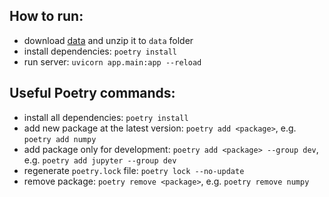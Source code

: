 ## How to run:

- download [data](https://www.kaggle.com/datasets/threnjen/board-games-database-from-boardgamegeek) and unzip it to `data` folder
- install dependencies: `poetry install`
- run server: `uvicorn app.main:app --reload`

## Useful Poetry commands:

- install all dependencies: `poetry install`
- add new package at the latest version: `poetry add <package>`, e.g. `poetry add numpy`
- add package only for development: `poetry add <package> --group dev`, e.g. `poetry add jupyter --group dev`
- regenerate `poetry.lock` file: `poetry lock --no-update`
- remove package: `poetry remove <package>`, e.g. `poetry remove numpy`
